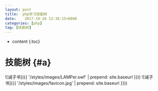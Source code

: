 ```yaml
---
layout: post
title:  php学习技能树
date:    2017-10-26 13:38:15+0800
categories: [php] 
tag: [技能树] 
---
```

* content
{:toc}

技能树 {#a}
===============

![诫子书]({{ '/styles/images/LAMPer.swf' | prepend: site.baseurl  }}))
![诫子书]({{ '/styles/images/favicon.jpg' | prepend: site.baseurl  }}))
